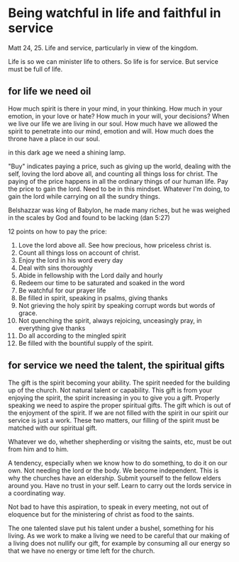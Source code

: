# Being watchful in life and faithful in service

Matt 24, 25. Life and service, particularly in view of the kingdom. 

Life is so we can minister life to others. So life is for service. But service must be full of life. 

## for life we need oil

How much spirit is there in your mind, in your thinking. How much in your emotion, in your love or hate? How much in your will, your decisions? When we live our life we are living in our soul. How much have we allowed the spirit to penetrate into our mind, emotion and will. How much does the throne have a place in our soul. 

in this dark age we need a shining lamp.

"Buy" indicates paying a price, such as giving up the world, dealing with the self, loving the lord above all, and counting all things loss for christ.
The paying of the price happens in all the ordinary things of our human life. Pay the price to gain the lord. Need to be in this mindset. Whatever I'm doing, to gain the lord while carrying on all the sundry things. 

Belshazzar was king of Babylon, he made many riches, but he was weighed in the scales by God and found to be lacking (dan 5:27)

12 points on how to pay the price:
1. Love the lord above all. See how precious, how priceless christ is.
2. Count all things loss on account of christ. 
3. Enjoy the lord in his word every day
4. Deal with sins thoroughly
5. Abide in fellowship with the Lord daily and hourly
6. Redeem our time to be saturated and soaked in the word
7. Be watchful for our prayer life
8. Be filled in spirit, speaking in psalms, giving thanks
9. Not grieving the holy spirit by speaking corrupt words but words of grace.
10. Not quenching the spirit, always rejoicing, unceasingly pray, in everything give thanks
11. Do all according to the mingled spirit
12. Be filled with the bountiful supply of the spirit.

## for service we need the talent, the spiritual gifts

The gift is the spirit becoming your ability. The spirit needed for the building up of the church. Not natural talent or capability. This gift is from your enjoying the spirit, the spirit increasing in you to give you a gift. Properly speaking we need to aspire the proper spiritual gifts. The gift which is out of the enjoyment of the spirit. If we are not filled with the spirit in our spirit our service is just a work. These two matters, our filling of the spirit must be matched with our spiritual gift.

Whatever we do, whether shepherding or visitng the saints, etc, must be out from him and to him.

A tendency, especially when we know how to do something, to do it on our own. Not needing the lord or the body. We become independent. This is why the churches have an elder*ship*. Submit yourself to the fellow elders around you. Have no trust in your self. Learn to carry out the lords service in a coordinating way.

Not bad to have this aspiration, to speak in every meeting, not out of eloquence but for the ministering of christ as food to the saints.

The one talented slave put his talent under a bushel, something for his living. As we work to make a living we need to be careful that our making of a living does not nullify our gift, for example by consuming all our energy so that we have no energy or time left for the church.

